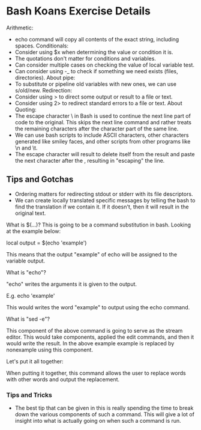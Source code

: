 # Bash Koans Exercise Details
Arithmetic:
- echo command will copy all contents of the exact string, including spaces.
Conditionals:
- Consider using $x when determining the value or condition it is.
- The quotations don't matter for conditions and variables.
- Can consider multiple cases on checking the value of local variable test.
- Can consider using -_ to check if something we need exists (files, directories).
About pipe:
- To substitute or pipeline old variables with new ones, we can use s/old/new.
Redirection:
- Consider using > to direct some output or result to a file or text.
- Consider using 2> to redirect standard errors to a file or text. 
About Quoting:
- The escape character \ in Bash is used to continue the next line part of code to the original. This skips the next line command and rather treats the remaining characters after the character part of the same line.
- We can use bash scripts to include ASCII characters, other characters generated like smiley faces, and other scripts from other programs like \n and \t.
- The escape character will result to delete itself from the result and paste the next character after the \, resulting in "escaping" the line.

  
## Tips and Gotchas
- Ordering matters for redirecting stdout or stderr with its file descriptors.
- We can create locally translated specific messages by telling the bash to find the translation if we contain it. If it doesn't, then it will result in the original text. 

What is $(...)?
This is going to be a command substitution in bash. Looking at the example below:

local output = $(echo 'example')

This means that the output "example" of echo will be assigned to the variable output.

What is "echo"?

"echo" writes the arguments it is given to the output.

E.g. echo 'example'

This would writes the word "example" to output using the echo command.

What is "sed -e"?

This component of the above command is going to serve as the stream editor. This would take components, applied the edit commands, and then it would write the result. In the above example example is replaced by nonexample using this component.

Let's put it all together:

When putting it together, this command allows the user to replace words with other words and output the replacement.

### Tips and Tricks

- The best tip that can be given in this is really spending the time to break down the various components of such a command. This will give a lot of insight into what is actually going on when such a command is run.
